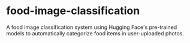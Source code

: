 # food-image-classification
A food image classification system using Hugging Face's pre-trained models to automatically categorize food items in user-uploaded photos.
